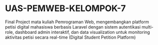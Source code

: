 # UAS-PEMWEB-KELOMPOK-7
Final Project mata kuliah Pemrograman Web, mengembangkan platform petisi digital mahasiswa berbasis Laravel dengan sistem autentikasi multi-role, dashboard admin interaktif, dan data visualization untuk monitoring aktivitas petisi secara real-time (Digital Student Petition Platform)
